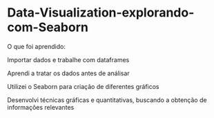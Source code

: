 # Data-Visualization-explorando-com-Seaborn

O que foi aprendido:

Importar dados e trabalhe com dataframes

Aprendi a tratar os dados antes de análisar

Utilizei o Seaborn para criação de diferentes gráficos

Desenvolvi técnicas gráficas e quantitativas, buscando a obtenção de informações relevantes
